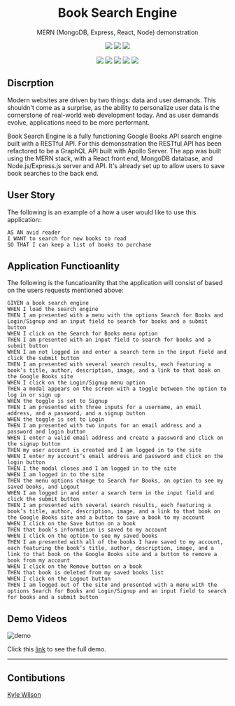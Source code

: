 <h1 align="center">Book Search Engine</h1>
<p align="center">MERN (MongoDB, Express, React, Node) demonstration</p>

<p align="center">
    <img src="https://img.shields.io/github/repo-size/lylekilson/book-search-engine" />
    <img src="https://img.shields.io/github/issues/lylekilson/book-search-engine" />
    <img src="https://img.shields.io/github/last-commit/lylekilson/book-search-engine" >
</p>
  
<p align="center">
    <img src="https://img.shields.io/badge/Javascript-yellow" />
    <img src="https://img.shields.io/badge/MongoDB-orange" />
    <img src="https://img.shields.io/badge/Express-red"  />
    <img src="https://img.shields.io/badge/React-purple"  />
    <img src="https://img.shields.io/badge/Node-green" />
</p>

## Discrption

Modern websites are driven by two things: data and user demands. This shouldn't come as a surprise, as the ability to personalize user data is the cornerstone of real-world web development today. And as user demands evolve, applications need to be more performant.

Book Search Engine is a fully functioning Google Books API search engine built with a RESTful API. For this demonsstration the RESTful API has been refactored to be a GraphQL API built with Apollo Server. The app was built using the MERN stack, with a React front end, MongoDB database, and Node.js/Express.js server and API. It's already set up to allow users to save book searches to the back end.

## User Story

The following is an example of a how a user would like to use this application:

```
AS AN avid reader
I WANT to search for new books to read
SO THAT I can keep a list of books to purchase
```

## Application Functioanlity

The following is the funcatioanlity that the application will consist of based on the users requests mentioned above:

```
GIVEN a book search engine
WHEN I load the search engine
THEN I am presented with a menu with the options Search for Books and Login/Signup and an input field to search for books and a submit button
WHEN I click on the Search for Books menu option
THEN I am presented with an input field to search for books and a submit button
WHEN I am not logged in and enter a search term in the input field and click the submit button
THEN I am presented with several search results, each featuring a book’s title, author, description, image, and a link to that book on the Google Books site
WHEN I click on the Login/Signup menu option
THEN a modal appears on the screen with a toggle between the option to log in or sign up
WHEN the toggle is set to Signup
THEN I am presented with three inputs for a username, an email address, and a password, and a signup button
WHEN the toggle is set to Login
THEN I am presented with two inputs for an email address and a password and login button
WHEN I enter a valid email address and create a password and click on the signup button
THEN my user account is created and I am logged in to the site
WHEN I enter my account’s email address and password and click on the login button
THEN I the modal closes and I am logged in to the site
WHEN I am logged in to the site
THEN the menu options change to Search for Books, an option to see my saved books, and Logout
WHEN I am logged in and enter a search term in the input field and click the submit button
THEN I am presented with several search results, each featuring a book’s title, author, description, image, and a link to that book on the Google Books site and a button to save a book to my account
WHEN I click on the Save button on a book
THEN that book’s information is saved to my account
WHEN I click on the option to see my saved books
THEN I am presented with all of the books I have saved to my account, each featuring the book’s title, author, description, image, and a link to that book on the Google Books site and a button to remove a book from my account
WHEN I click on the Remove button on a book
THEN that book is deleted from my saved books list
WHEN I click on the Logout button
THEN I am logged out of the site and presented with a menu with the options Search for Books and Login/Signup and an input field to search for books and a submit button  
```
## Demo Videos

![demo](./demo.gif)

Click this [link](https://drive.google.com/file/d/1YJ3YAE6_S-LE-e42pJf2zS2s_-V4oWo-/view) to see the full demo.

---
## Contibutions

[Kyle Wilson](https://github.com/lylekilson)
